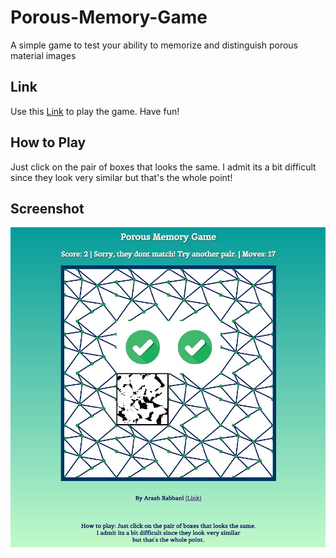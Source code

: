 # Porous-Memory-Game
A simple game to test your ability to memorize and distinguish porous material images 

## Link
Use this [Link](https://www.arashrabbani.com/Games/PorousMemory/index.html) to play the game. Have fun!

## How to Play
Just click on the pair of boxes that looks the same. I admit its a bit difficult since they look very similar but that's the whole point!

## Screenshot
![shot](https://github.com/ArashRabbani/Porous-Memory-Game/blob/main/screenshot.jpg)
